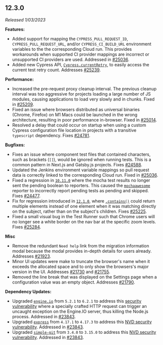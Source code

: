## 12.3.0

_Released 1/03/2023_

**Features:**

- Added support for mapping the `CYPRESS_PULL_REQUEST_ID`,
  `CYPRESS_PULL_REQUEST_URL`, and/or `CYPRESS_CI_BUILD_URL` environment
  variables to the the corresponding Cloud run. This provides workarounds when
  supported CI provider mappings are incorrect or unsupported CI providers are
  used. Addressed in [#25036](https://github.com/cypress-io/cypress/pull/25036).
- Added new Cypress API,
  [`Cypress.currentRetry`](/api/cypress-api/currentretry), to easily access the
  current test retry count. Addresses
  [#25239](https://github.com/cypress-io/cypress/pull/25239).

**Performance:**

- Increased the pre-request proxy cleanup interval. The previous cleanup
  interval was too aggressive for projects loading a large number of JS modules,
  causing applications to load very slowly and in chunks. Fixed in
  [#25209](https://github.com/cypress-io/cypress/pull/25209).
- Fixed an issue where browsers distributed as universal binaries (Chrome,
  Firefox) on M1 Macs could be launched in the wrong architecture, resulting in
  poor performance in-browser. Fixed in
  [#25014](https://github.com/cypress-io/cypress/pull/25014).
- Resolved a delay that could occur on startup when using a custom Cypress
  configuration file location in projects with a transitive `typescript`
  dependency. Fixes
  [#24781](https://github.com/cypress-io/cypress/issues/24781).

**Bugfixes:**

- Fixes an issue where component test files that contained characters, such as
  brackets (`[]`), would be ignored when running tests. This is a common pattern
  in Next.js and Gatsby.js projects. Fixes
  [#24588](https://github.com/cypress-io/cypress/issues/24588).
- Updated the Jenkins environment variable mappings so pull request data is
  correctly linked to the corresponding Cloud run. Fixed in
  [#25036](https://github.com/cypress-io/cypress/pull/25036).
- Fixed a regression in [`10.11.0`](#10-11-0) where the mocha test results no
  longer sent the pending boolean to reporters. This caused the
  [`mochaawesome`](https://www.npmjs.com/package/mochawesome) reporter to
  incorrectly report pending tests as pending and skipped. Fixes
  [#24477](https://github.com/cypress-io/cypress/issues/24477).
- Fix for regression introduced in [`12.1.0`](#12-1-0), where
  [`.contains()`](/api/commands/contains) could return multiple elements instead
  of one element when it was matching directly on the subject, rather than on
  the subject's children. Fixes
  [#25225](https://github.com/cypress-io/cypress/issues/25225).
- Fixed a small visual bug in the Test Runner such that Chrome users will no
  longer see a white border on the nav bar at the specific zoom levels. Fixes
  [#25284](https://github.com/cypress-io/cypress/issues/25284).

**Misc**

- Remove the redundant `Need help` link from the migration information modal
  because the modal provides in-depth details for users already. Addresses
  [#21923](https://github.com/cypress-io/cypress/issues/21923).
- Minor UI updates were make to truncate the browser's name when it exceeds the
  allocated space and to only show the browsers's major version in the UI.
  Addresses [#21730](https://github.com/cypress-io/cypress/issues/21730) and
  [#21755](https://github.com/cypress-io/cypress/issues/21755).
- Removed the line break that was displayed on the Settings page when a
  configuration value was an empty object. Addresses
  [#21790](https://github.com/cypress-io/cypress/issues/21790).

**Dependency Updates:**

- Upgraded [`engine.io`](https://www.npmjs.com/package/engine.io) from `5.2.1`
  to `6.2.1` to address this
  [security vulnerability](https://github.com/socketio/engine.io/security/advisories/GHSA-r7qp-cfhv-p84w)
  where a specially crafted HTTP request can trigger an uncaught exception on
  the Engine.IO server, thus killing the Node.js process. Addressed in
  [#23843](https://github.com/cypress-io/cypress/issues/23843).
- Upgraded [`express`](https://www.npmjs.com/package/express) from `4.17.1` to
  `4.17.3` to address this
  [NVD security vulnerability](https://nvd.nist.gov/vuln/detail/CVE-2022-24999).
  Addressed in [#23843](https://github.com/cypress-io/cypress/issues/23843).
- Upgraded [`simple-git`](https://www.npmjs.com/package/simple-git) from `3.4.0`
  to `3.15.0` to address this
  [NVD security vulnerability](https://nvd.nist.gov/vuln/detail/CVE-2022-25912).
  Addressed in [#23843](https://github.com/cypress-io/cypress/issues/23843).
